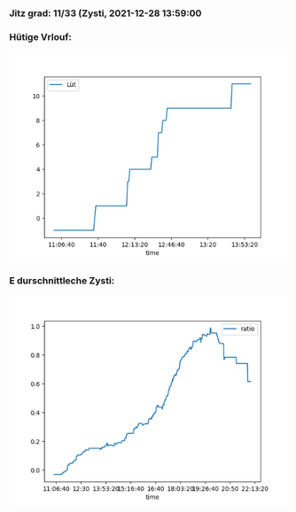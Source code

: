 ### Jitz grad: 11/33 (Zysti, 2021-12-28 13:59:00

### Hütige Vrlouf:
![Graph](Today.png)

### E durschnittleche Zysti:
![Graph](Zysti.png)